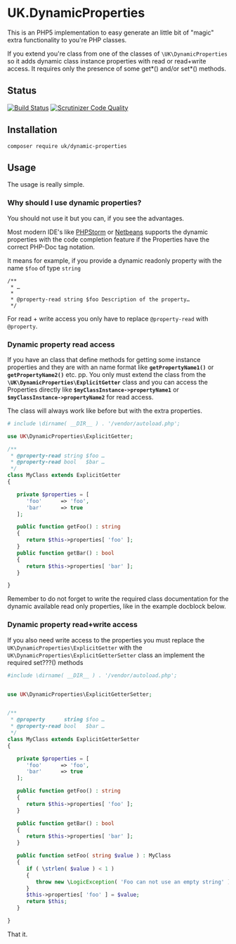 # UK.DynamicProperties

This is an PHP5 implementation to easy generate an little bit of "magic" extra functionality to you're PHP classes.

If you extend you're class from one of the classes of `\UK\DynamicProperties` so it adds dynamic class instance
properties with read or read+write access. It requires only the presence of some get*() and/or set*() methods.

## Status

[![Build Status](https://travis-ci.org/UniKado/UK.DynamicProperties.svg?branch=master)](https://travis-ci.org/UniKado/UK.DynamicProperties) [![Scrutinizer Code Quality](https://scrutinizer-ci.com/g/UniKado/UK.DynamicProperties/badges/quality-score.png?b=master)](https://scrutinizer-ci.com/g/UniKado/UK.DynamicProperties/?branch=master)

## Installation

```
composer require uk/dynamic-properties
```

## Usage

The usage is really simple.

### Why should I use dynamic properties?

You should not use it but you can, if you see the advantages.

Most modern IDE's like [PHPStorm](https://www.jetbrains.com/phpstorm/) or [Netbeans](https://netbeans.org/features/php/)
supports the dynamic properties with the code completion feature if the Properties have the correct PHP-Doc tag
notation.

It means for example, if you provide a dynamic readonly property with the name `$foo` of type `string`

```
/**
 * …
 *
 * @property-read string $foo Description of the property…
 */
```

For read + write access you only have to replace `@property-read` with `@property`.

### Dynamic property read access

If you have an class that define methods for getting some instance properties and they are with an name format
like **`getPropertyName1()`** or **`getPropertyName2()`** etc. pp. You only must extend the class from the
**`\UK\DynamicProperties\ExplicitGetter`** class and you can access the Properties directly like
**`$myClassInstance->propertyName1`** or **`$myClassInstance->propertyName2`** for read access.

The class will always work like before but with the extra properties.

```php
# include \dirname( __DIR__ ) . '/vendor/autoload.php';

use UK\DynamicProperties\ExplicitGetter;

/**
 * @property-read string $foo …
 * @property-read bool   $bar …
 */
class MyClass extends ExplicitGetter
{

   private $properties = [
      'foo'      => 'foo',
      'bar'      => true
   ];

   public function getFoo() : string
   {
      return $this->properties[ 'foo' ];
   }
   public function getBar() : bool
   {
      return $this->properties[ 'bar' ];
   }

}
```

Remember to do not forget to write the required class documentation for the dynamic available read only properties,
like in the example docblock below.

### Dynamic property read+write access

If you also need write access to the properties you must replace the `UK\DynamicProperties\ExplicitGetter`
with the `UK\DynamicProperties\ExplicitGetterSetter` class an implement the required set???() methods

```php
#include \dirname( __DIR__ ) . '/vendor/autoload.php';


use UK\DynamicProperties\ExplicitGetterSetter;


/**
 * @property      string $foo …
 * @property-read bool   $bar …
 */
class MyClass extends ExplicitGetterSetter
{

   private $properties = [
      'foo'      => 'foo',
      'bar'      => true
   ];

   public function getFoo() : string
   {
      return $this->properties[ 'foo' ];
   }

   public function getBar() : bool
   {
      return $this->properties[ 'bar' ];
   }

   public function setFoo( string $value ) : MyClass
   {
      if ( \strlen( $value ) < 1 )
      {
         throw new \LogicException( 'Foo can not use an empty string' );
      }
      $this->properties[ 'foo' ] = $value;
      return $this;
   }

}
```

That it.
